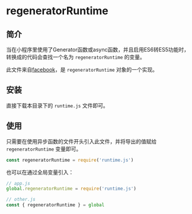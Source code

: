 # regeneratorRuntime

## 简介

当在小程序里使用了Generator函数或async函数，并且启用ES6转ES5功能时，转换成的代码会查找一个名为 `regeneratorRuntime` 的变量。

此文件来自[facebook](https://github.com/facebook/regenerator/blob/master/packages/regenerator-runtime/runtime.js)，是 `regeneratorRuntime` 对象的一个实现。

## 安装

直接下载本目录下的 `runtime.js` 文件即可。

## 使用

只需要在使用异步函数的文件开头引入此文件，并将导出的值赋给 `regeneratorRuntime` 变量即可。

```js
const regeneratorRuntime = require('runtime.js')
```

也可以在通过全局变量引入：

```js
// app.js
global.regeneratorRuntime = require('runtime.js')

// other.js
const { regeneratorRuntime } = global
```
